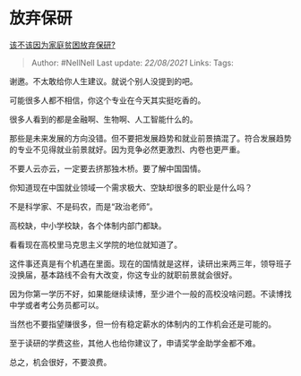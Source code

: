 # 放弃保研
[该不该因为家庭贫困放弃保研?](https://www.zhihu.com/question/457074718/answer/1860695963)

> Author: #NellNell 
Last update: *22/08/2021* 
Links:
Tags: 

谢邀。不太敢给你人生建议。就说个别人没提到的吧。

可能很多人都不相信，你这个专业在今天其实挺吃香的。

很多人看到的都是金融啊、生物啊、人工智能什么的。

那些是未来发展的方向没错。但不要把发展趋势和就业前景搞混了。符合发展趋势的专业不见得就业前景就好。因为竞争必然更激烈、内卷也更严重。

不要人云亦云，一定要去挤那独木桥。要了解中国国情。

你知道现在中国就业领域一个需求极大、空缺却很多的职业是什么吗？

不是科学家、不是码农，而是“政治老师”。

高校缺，中小学校缺，各个体制内部门都缺。

看看现在高校里马克思主义学院的地位就知道了。

这件事还真是有个机遇在里面。现在的国情就是这样，读研出来两三年，领导班子没换届，基本路线不会有大改变，你这专业的就职前景就会很好。

因为你第一学历不好，如果能继续读博，至少进个一般的高校没啥问题。不读博找中学或者考公务员都可以。

当然也不要指望赚很多，但一份有稳定薪水的体制内的工作机会还是可能的。

至于读研的学费这些，其他人也给你建议了，申请奖学金助学金都不难。

总之，机会很好，不要浪费。

  
  


